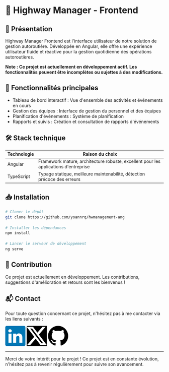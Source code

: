 # 🚗 Highway Manager - Frontend

## 🎯 Présentation

Highway Manager Frontend est l'interface utilisateur de notre solution de gestion autoroutière. Développée en Angular, elle offre une expérience utilisateur fluide et réactive pour la gestion quotidienne des opérations autoroutières.

**Note : Ce projet est actuellement en développement actif. Les fonctionnalités peuvent être incomplètes ou sujettes à des modifications.**

## 🚀 Fonctionnalités principales

- Tableau de bord interactif : Vue d'ensemble des activités et événements en cours
- Gestion des équipes : Interface de gestion du personnel et des équipes
- Planification d'événements : Système de planification
- Rapports et suivis : Création et consultation de rapports d'événements

## 🛠️ Stack technique

| Technologie | Raison du choix                                                                      |
| ----------- | ------------------------------------------------------------------------------------ |
| Angular     | Framework mature, architecture robuste, excellent pour les applications d'entreprise |
| TypeScript  | Typage statique, meilleure maintenabilité, détection précoce des erreurs             |

## 📥 Installation

```bash
# Cloner le dépôt
git clone https://github.com/yoannrq/hwmanagement-ang

# Installer les dépendances
npm install

# Lancer le serveur de développement
ng serve
```

## 🤝 Contribution

Ce projet est actuellement en développement. Les contributions, suggestions d'amélioration et retours sont les bienvenus !

## 📬 Contact

Pour toute question concernant ce projet, n'hésitez pas à me contacter via les liens suivants :

[![LinkedIn](https://raw.githubusercontent.com/CLorant/readme-social-icons/main/large/filled/linkedin.svg)](https://www.linkedin.com/in/yoannrouquie)
[![Twitter](https://raw.githubusercontent.com/CLorant/readme-social-icons/main/large/filled/twitter-x.svg)](https://x.com/YoannRq)
[![GitHub](https://raw.githubusercontent.com/CLorant/readme-social-icons/main/large/filled/github.svg)](https://github.com/yoannrq)

---

Merci de votre intérêt pour le projet ! Ce projet est en constante évolution, n'hésitez pas à revenir régulièrement pour suivre son avancement.
